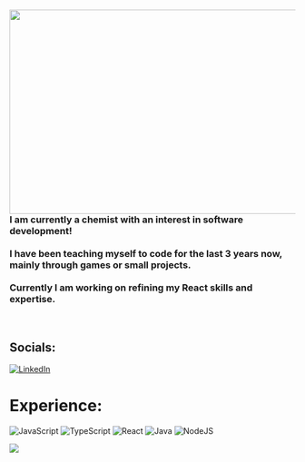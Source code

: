 <!DOCTYPE html>
<html>
  <body>
    <div class="container">
      <div class="image">
        <img align="left" src="https://github.com/NathanGramm/NathanGramm/assets/129813887/8d9d55d3-7869-470c-bad0-1166cac7b05a" width="640" height="360"/>
      </div>
      <div class="text">
        <h3 align>
          I am currently a chemist with an interest in software development! <br><br>I have been teaching myself to code for the last 3 years now, mainly through games or small projects.<br><br>Currently I am working on refining my React skills and expertise.
        </h3>
      </div>
      <br clear="left"/>
    </div>
  </body>
</html>
  

## Socials:
[![LinkedIn](https://img.shields.io/badge/LinkedIn-%230077B5.svg?logo=linkedin&logoColor=white)](https://linkedin.com/in/nathan-gramm-759799194) 

# Experience:
![JavaScript](https://img.shields.io/badge/javascript-%23323330.svg?style=for-the-badge&logo=javascript&logoColor=%23F7DF1E) ![TypeScript](https://img.shields.io/badge/typescript-%23007ACC.svg?style=for-the-badge&logo=typescript&logoColor=white) ![React](https://img.shields.io/badge/react-%2320232a.svg?style=for-the-badge&logo=react&logoColor=%2361DAFB) ![Java](https://img.shields.io/badge/java-%23ED8B00.svg?style=for-the-badge&logo=java&logoColor=white) ![NodeJS](https://img.shields.io/badge/node.js-6DA55F?style=for-the-badge&logo=node.js&logoColor=white)

![](https://github-readme-stats.vercel.app/api/top-langs/?username=NathanGramm&theme=react&hide_border=true&include_all_commits=true&count_private=false&layout=compact)

<!-- Proudly created with GPRM ( https://gprm.itsvg.in ) -->
